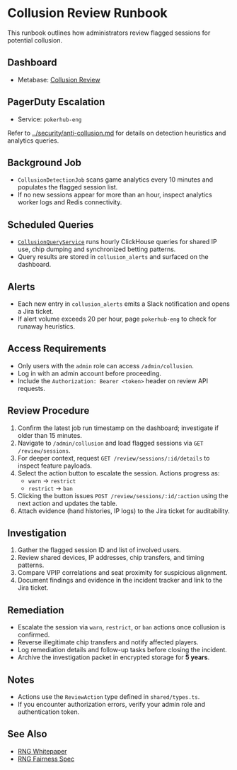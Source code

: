 # Collusion Review Runbook

This runbook outlines how administrators review flagged sessions for potential collusion.


## Dashboard
- Metabase: [Collusion Review](../analytics-dashboards.md)

## PagerDuty Escalation
- Service: `pokerhub-eng`

Refer to [../security/anti-collusion.md](../security/anti-collusion.md) for details on detection heuristics and analytics queries.

## Background Job
- `CollusionDetectionJob` scans game analytics every 10 minutes and populates the flagged session list.
- If no new sessions appear for more than an hour, inspect analytics worker logs and Redis connectivity.

## Scheduled Queries
- [`CollusionQueryService`](../../backend/src/analytics/collusion.queries.ts) runs hourly ClickHouse queries for shared IP use, chip dumping and synchronized betting patterns.
- Query results are stored in `collusion_alerts` and surfaced on the dashboard.

## Alerts
- Each new entry in `collusion_alerts` emits a Slack notification and opens a Jira ticket.
- If alert volume exceeds 20 per hour, page `pokerhub-eng` to check for runaway heuristics.

## Access Requirements
- Only users with the `admin` role can access `/admin/collusion`.
- Log in with an admin account before proceeding.
- Include the `Authorization: Bearer <token>` header on review API requests.

## Review Procedure
1. Confirm the latest job run timestamp on the dashboard; investigate if older than 15 minutes.
2. Navigate to `/admin/collusion` and load flagged sessions via `GET /review/sessions`.
3. For deeper context, request `GET /review/sessions/:id/details` to inspect feature payloads.
4. Select the action button to escalate the session. Actions progress as:
   - `warn` → `restrict`
   - `restrict` → `ban`
5. Clicking the button issues `POST /review/sessions/:id/:action` using the next action and updates the table.
6. Attach evidence (hand histories, IP logs) to the Jira ticket for auditability.

## Investigation
1. Gather the flagged session ID and list of involved users.
2. Review shared devices, IP addresses, chip transfers, and timing patterns.
3. Compare VPIP correlations and seat proximity for suspicious alignment.
4. Document findings and evidence in the incident tracker and link to the Jira ticket.

## Remediation
- Escalate the session via `warn`, `restrict`, or `ban` actions once collusion is confirmed.
- Reverse illegitimate chip transfers and notify affected players.
- Log remediation details and follow-up tasks before closing the incident.
- Archive the investigation packet in encrypted storage for **5 years**.

## Notes
- Actions use the `ReviewAction` type defined in `shared/types.ts`.
- If you encounter authorization errors, verify your admin role and authentication token.

## See Also
- [RNG Whitepaper](../player/rng-whitepaper.md)
- [RNG Fairness Spec](../rng-fairness.md)
